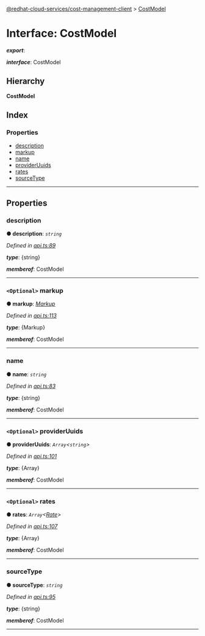 [@redhat-cloud-services/cost-management-client](../README.md) > [CostModel](../interfaces/costmodel.md)

# Interface: CostModel

*__export__*: 

*__interface__*: CostModel

## Hierarchy

**CostModel**

## Index

### Properties

* [description](costmodel.md#description)
* [markup](costmodel.md#markup)
* [name](costmodel.md#name)
* [providerUuids](costmodel.md#provideruuids)
* [rates](costmodel.md#rates)
* [sourceType](costmodel.md#sourcetype)

---

## Properties

<a id="description"></a>

###  description

**● description**: *`string`*

*Defined in [api.ts:89](https://github.com/RedHatInsights/javascript-clients/blob/master/packages/cost-management/api.ts#L89)*

*__type__*: {string}

*__memberof__*: CostModel

___
<a id="markup"></a>

### `<Optional>` markup

**● markup**: *[Markup](../modules/markup.md)*

*Defined in [api.ts:113](https://github.com/RedHatInsights/javascript-clients/blob/master/packages/cost-management/api.ts#L113)*

*__type__*: {Markup}

*__memberof__*: CostModel

___
<a id="name"></a>

###  name

**● name**: *`string`*

*Defined in [api.ts:83](https://github.com/RedHatInsights/javascript-clients/blob/master/packages/cost-management/api.ts#L83)*

*__type__*: {string}

*__memberof__*: CostModel

___
<a id="provideruuids"></a>

### `<Optional>` providerUuids

**● providerUuids**: *`Array`<`string`>*

*Defined in [api.ts:101](https://github.com/RedHatInsights/javascript-clients/blob/master/packages/cost-management/api.ts#L101)*

*__type__*: {Array}

*__memberof__*: CostModel

___
<a id="rates"></a>

### `<Optional>` rates

**● rates**: *`Array`<[Rate](rate.md)>*

*Defined in [api.ts:107](https://github.com/RedHatInsights/javascript-clients/blob/master/packages/cost-management/api.ts#L107)*

*__type__*: {Array}

*__memberof__*: CostModel

___
<a id="sourcetype"></a>

###  sourceType

**● sourceType**: *`string`*

*Defined in [api.ts:95](https://github.com/RedHatInsights/javascript-clients/blob/master/packages/cost-management/api.ts#L95)*

*__type__*: {string}

*__memberof__*: CostModel

___

